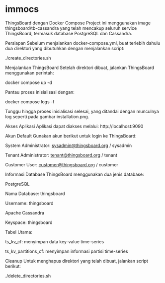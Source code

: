 # immocs
ThingsBoard dengan Docker Compose
Project ini menggunakan image thingsboard/tb-cassandra yang telah mencakup seluruh service ThingsBoard, termasuk database PostgreSQL dan Cassandra.

Persiapan
Sebelum menjalankan docker-compose.yml, buat terlebih dahulu dua direktori yang dibutuhkan dengan menjalankan script:

./create_directories.sh



Menjalankan ThingsBoard
Setelah direktori dibuat, jalankan ThingsBoard menggunakan perintah:

docker compose up -d


Pantau proses inisialisasi dengan:

docker compose logs -f


Tunggu hingga proses inisialisasi selesai, yang ditandai dengan munculnya log seperti pada gambar installation.png.


Akses Aplikasi
Aplikasi dapat diakses melalui:
http://localhost:9090

Akun Default
Gunakan akun berikut untuk login ke ThingsBoard:


System Administrator: sysadmin@thingsboard.org / sysadmin


Tenant Administrator: tenant@thingsboard.org / tenant


Customer User: customer@thingsboard.org / customer



Informasi Database
ThingsBoard menggunakan dua jenis database:

PostgreSQL


Nama Database: thingsboard


Username: thingsboard



Apache Cassandra


Keyspace: thingsboard


Tabel Utama:


ts_kv_cf: menyimpan data key-value time-series

ts_kv_partitions_cf: menyimpan informasi partisi time-series




Cleanup
Untuk menghapus direktori yang telah dibuat, jalankan script berikut:

./delete_directories.sh

